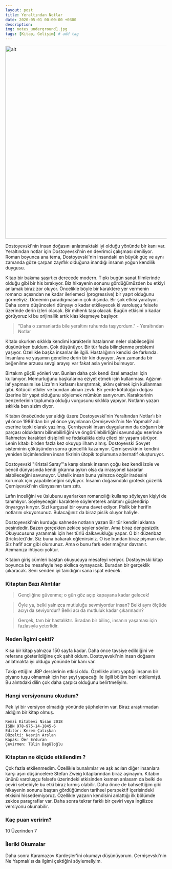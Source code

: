 ```yaml
---
layout: post
title: Yeraltından Notlar
date: 2020-05-01 00:00:00 +0300
description: 
img: notes_underground1.jpg
tags: [Kitap, Gelişim] # add tag
---
```


<img src="https://dotplix.github.io/assets/img/notes_underground2.jpg"  width="600" alt="alt">


Dostoyevski'nin insan doğasını anlatmaktaki iyi olduğu yönünde bir kanı var. Yeraltından notlar için Dostoyevski'nin en devrimci çalışması deniliyor. Roman boyunca ana tema, Dostoyevski'nin insandaki en büyük güç ve aynı zamanda göze çarpan zayıflık olduğuna inandığı insanın yoğun kendilik duygusu.

Kitap bir bakıma şaşırtıcı derecede modern. Tıpkı bugün sanat filmlerinde olduğu gibi bir his bırakıyor. Biz hikayenin sonunu gördüğümüzden bu etkiyi anlamak biraz zor oluyor. Öncelikle böyle bir karaktere yer vermenin romancı açısından ne kadar ilerlemeci (progressive) bir yapıt olduğunu görmeliyiz. Dönemin paradigmasının çok dışında. Bir şok etkisi yaratıyor. Daha sonra düşünceleri dünyayı o kadar etkileyecek ki varoluşçu felsefe üzerinde derin izleri olacak. Bir mihenk taşı olacak. Bugün etkisini o kadar görüyoruz ki bu orijinallik artık klasikleşmeye başlıyor.

> "Daha o zamanlarda bile yeraltını ruhumda taşıyordum." - Yeraltından Notlar

Kitabı okurken sıklıkla kendimi karakterin hatalarının neler olabileceğini düşünürken buldum. Çok düşünüyor. Bir tür fazla bilinçlenme problemi yaşıyor. Özellikle başka insanlar ile ilgili. Hastalığının kendisi de farkında. İnsanlara ve yaşamın geneline derin bir kin duyuyor. Aynı zamanda bir beğenilme arzusu sevgi arayışı var fakat asla yerini bulmuyor.

Birtakım güçlü yönleri var. Bunları daha çok kendi özel amaçları için kullanıyor. Memurluğunu başkalarına eziyet etmek için kullanması. Ağzının laf yapmasını ise Liza'nın kafasını karıştırmak, aklını çelmek için kullanması gibi. Kötücül etkiler ve bundan alınan zevk. Bir yerde kötülüğün doğası üzerine bir yapıt olduğunu söylemek mümkün sanıyorum. Karakterinin benzerlerinin toplumda olduğu vurgusunu sıklıkla yapıyor. Notların yazarı sıklıkla ben sizim diyor.

Kitabın önsözünde yer aldığı üzere Dostoyevski'nin Yeraltından Notlar'ı bir yıl önce 1986'dan bir yıl önce yayınlanan Çernişevski'nin Ne Yapmalı? adlı eserine tepki olarak yazılmış. Çernişevski insan duygularının da doğanın bir parçası olduklarını bilinebilirliğini ve öngörülebilirliğini savunduğu eserinde Rahmetov karakteri disiplinli ve fedakalıkla dolu çileci bir yaşam sürüyor. Lenin kitabı birden fazla kez okuyup ilham almış. Dostoyevski Sovyet sisteminin çöküşünden sonra güncellik kazanıyor. Çernişevskinin kendini yeniden biçimlendiren insan fikrinin ütopik toplumuna alternatif oluşturuyor. 

Dostoyevski "Kristal Saray"'a karşı olarak insanın çoğu kez kendi izole ve bencil dünyasında kendi çıkarına aykırı olsa da irrasyonel kararlar alabileceğini savunuyor. Üstelik insan bunu yalnızca özgür iradesini korumak için yapabileceğini söylüyor. İnsanın doğasındaki grotesk güzellik Çernişevski'nin dünyasının tam zıttı.

Lafın inceliğini ve üslubunu ayarlarken romancılığı kullanıp söyleyen kişiyi de tanımlıyor. Söyleyeceğini karaktere söylereterek anlatımı güçlendirip önyargıyı kırıyor. Sizi kurgusal bir oyuna davet ediyor. Pislik bir herifin notlarını okuyorsunuz. Bulacağınız da biraz pislik oluyor haliyle. 

Dostoyevski'nin kurduğu sahnede notların yazarı Bir tür kendini aklama peşindedir. Bazen gerçekten zekice şeyler söyler. Ama biraz dengesizdir. Okuyucusuna yaranmak için her türlü dalkavukluğu yapar. O bir düzenbaz (trickster)'dır. Siz buna bakarak eğlenirsiniz. O ise bundan biraz pişman olur. Siz hafif acır gibi olursunuz. Ama o bunu fark eder mağrur davranır. Acımanıza ihtiyacı yoktur.

Kitabın giriş cümleri baştan okuyucuya mesafeyi veriyor. Dostoyevski kitap boyunca bu mesafeyle hep akıllıca oynayacak. Buradan bir gerçeklik çıkaracak. Seni senden iyi tanıdığını sana ispat edecek. 

### Kitaptan Bazı Alıntılar

> Gençliğine güvenme; o gün göz açıp kapayana kadar gelecek!

> Öyle ya, belki yalnızca mutluluğu sevmiyordur insan? Belki aynı ölçüde acıyı da seviyordur? Belki acı da mutluluk kadar çıkarınadır?

> Gerçek, tam bir hastalıktır. Sıradan bir bilinç, insanın yaşaması için fazlasıyla yeterlidir.

### Neden İlgimi çekti?

Kısa bir kitap yalnızca 150 sayfa kadar. Daha önce tavsiye edildiğini ve referans gösterildiğine çok şahit oldum. Dostoyevski'nin insan doğasını anlatmakta iyi olduğu yönünde bir kanı var.

Takip ettiğim JBP derslerinin etkisi oldu. Özellikle alıntı yaptığı insanın bir piyano tuşu olmamak için her şeyi yapacağı ile ilgili bölüm beni etkilemişti. Bu alıntıdaki dilin çok daha çarpıcı olduğunu belirtmeliyim.

### Hangi versiyonunu okudum?

Pek iyi bir versiyon olmadığı yönünde şüphelerim var. Biraz araştırmadan aldığım bir kitap olmuş.

```
Remzi Kitabevi Nisan 2018
ISBN 978-975-14-1845-6
Editör: Kerem Çalışkan
Düzelti: Nesrin Arslan
Kapak: Öer Erduran
Çevirmen: Tülin Dagüloğlu
```

### Kitaptan ne ölçüde etkilendim ?

Çok fazla etkilenmedim. Özellikle bunalımlar ve aşk acıları diğer insanlara karşı aşırı düşüncelere Stefan Zweig kitaplarından biraz aşinayım. Kitabın ününü varoluşçu felsefe üzerindeki etkisinden kısmen anlasam da belki de çeviri sebebiyle bu etki biraz kırmış olabilir. Daha önce de bahsettiğim gibi hikayenin sonunu baştan gördüğümden tarihsel perspektif içerisindeki etkisini hissedemiyoruz. Özellikle yazarın kendisini anlattığı ilk bölümde zekice paragraflar var. Daha sonra tekrar farklı bir çeviri veya İngilizce versiyonu okunabilir.

### Kaç puan veririm?

10 Üzerinden 7

### İleriki Okumalar

Daha sonra Karamazov Kardeşler'ini okumayı düşünüyorum. Çernişevski'nin Ne Yapmalı'sı da ilgimi çektiğini söylemeliyim.